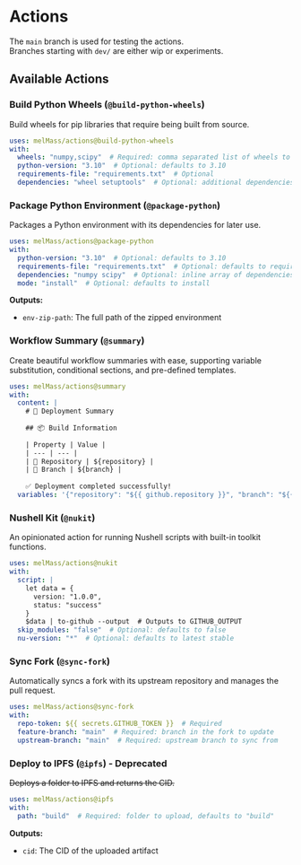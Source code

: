# Actions

The `main` branch is used for testing the actions.  
Branches starting with `dev/` are either wip or experiments.

## Available Actions

### Build Python Wheels (`@build-python-wheels`)

Build wheels for pip libraries that require being built from source.

```yml
uses: melMass/actions@build-python-wheels
with:
  wheels: "numpy,scipy"  # Required: comma separated list of wheels to build
  python-version: "3.10"  # Optional: defaults to 3.10
  requirements-file: "requirements.txt"  # Optional
  dependencies: "wheel setuptools"  # Optional: additional dependencies to install
```

### Package Python Environment (`@package-python`)

Packages a Python environment with its dependencies for later use.

```yml
uses: melMass/actions@package-python
with:
  python-version: "3.10"  # Optional: defaults to 3.10
  requirements-file: "requirements.txt"  # Optional: defaults to requirements.txt
  dependencies: "numpy scipy"  # Optional: inline array of dependencies
  mode: "install"  # Optional: defaults to install
```

**Outputs:**
- `env-zip-path`: The full path of the zipped environment

### Workflow Summary (`@summary`)

Create beautiful workflow summaries with ease, supporting variable substitution, conditional sections, and pre-defined templates.

```yml
uses: melMass/actions@summary
with:
  content: |
    # 🚀 Deployment Summary
    
    ## 📦 Build Information
    
    | Property | Value |
    | --- | --- |
    | 🔄 Repository | ${repository} |
    | 🌿 Branch | ${branch} |
    
    ✅ Deployment completed successfully!
  variables: '{"repository": "${{ github.repository }}", "branch": "${{ github.ref_name }}"}'
```

### Nushell Kit (`@nukit`)

An opinionated action for running Nushell scripts with built-in toolkit functions.

```yml
uses: melMass/actions@nukit
with:
  script: |
    let data = {
      version: "1.0.0",
      status: "success"
    }
    $data | to-github --output  # Outputs to GITHUB_OUTPUT
  skip_modules: "false"  # Optional: defaults to false
  nu-version: "*"  # Optional: defaults to latest stable
```

### Sync Fork (`@sync-fork`)

Automatically syncs a fork with its upstream repository and manages the pull request.

```yml
uses: melMass/actions@sync-fork
with:
  repo-token: ${{ secrets.GITHUB_TOKEN }}  # Required
  feature-branch: "main"  # Required: branch in the fork to update
  upstream-branch: "main"  # Required: upstream branch to sync from
```

### Deploy to IPFS (`@ipfs`) - Deprecated

~~Deploys a folder to IPFS and returns the CID.~~

```yml
uses: melMass/actions@ipfs
with:
  path: "build"  # Required: folder to upload, defaults to "build"
```

**Outputs:**
- `cid`: The CID of the uploaded artifact
